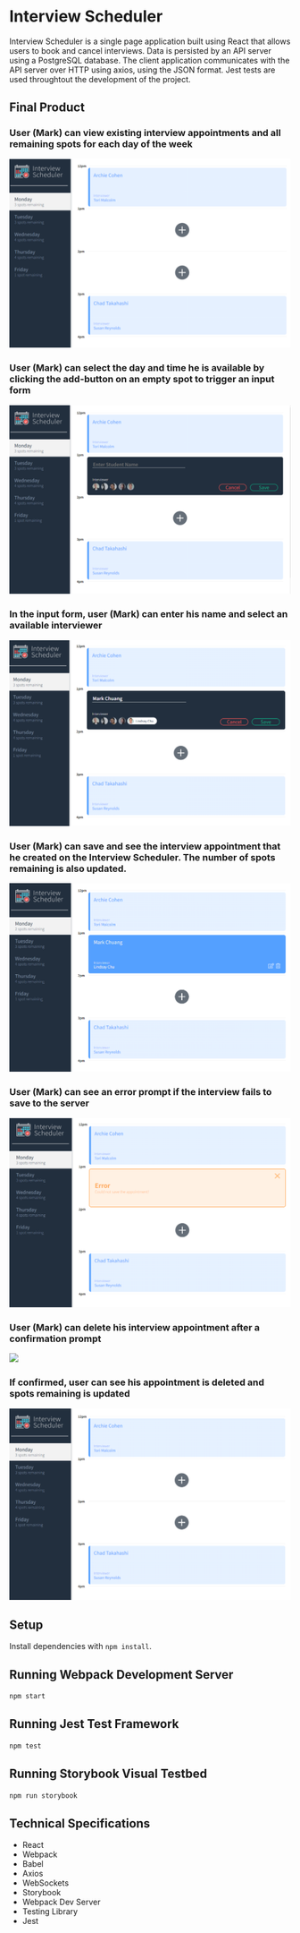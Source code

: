 # Interview Scheduler

Interview Scheduler is a single page application built using React that allows users to book and cancel interviews. Data is persisted by an API server using a PostgreSQL database. The client application communicates with the API server over HTTP using axios, using the JSON format. Jest tests are used throughtout the development of the project. 


## Final Product

### User (Mark) can view existing interview appointments and all remaining spots for each day of the week
![](https://github.com/markonorth2/scheduler/blob/master/screenshots/step_1.png)

### User (Mark) can select the day and time he is available by clicking the add-button on an empty spot to trigger an input form
![](https://github.com/markonorth2/scheduler/blob/master/screenshots/step_2.png)

### In the input form, user (Mark) can enter his name and select an available interviewer 
![](https://github.com/markonorth2/scheduler/blob/master/screenshots/step_3.png)

### User (Mark) can save and see the interview appointment that he created on the Interview Scheduler. The number of spots remaining is also updated.  
![](https://github.com/markonorth2/scheduler/blob/master/screenshots/step_5.png)

### User (Mark) can see an error prompt if the interview fails to save to the server
![](https://github.com/markonorth2/scheduler/blob/master/screenshots/step_4.png)

### User (Mark) can delete his interview appointment after a confirmation prompt
![](https://github.com/markonorth2/scheduler/blob/master/screenshots/step_6.png)

### If confirmed, user can see his appointment is deleted and spots remaining is updated
![](https://github.com/markonorth2/scheduler/blob/master/screenshots/step_7.png)


## Setup

Install dependencies with `npm install`.

## Running Webpack Development Server

```sh
npm start
```

## Running Jest Test Framework

```sh
npm test
```

## Running Storybook Visual Testbed

```sh
npm run storybook
```


## Technical Specifications

- React
- Webpack
- Babel
- Axios
- WebSockets
- Storybook 
- Webpack Dev Server
- Testing Library
- Jest 
